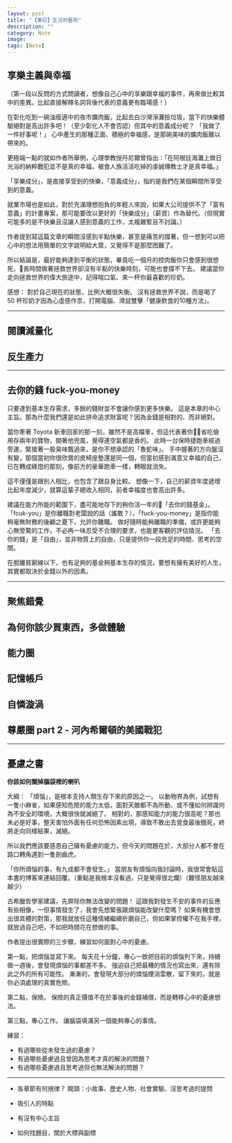 ```yaml
---
layout: post
title: "【筆記】生活的藝術"
description: ""
category: Note
image: 
tags: [Note]
---
```


## 享樂主義與幸福

（第一段以反問的方式問讀者，想像自己心中的享樂跟幸福的事件，再來做比較其中的差異。比起直接解釋名詞背後代表的意義更有臨場感！）

在彰化吃到一碗油瘦適中的夜市爌肉飯，比起去白沙灣淨灘撿垃圾，當下的快樂體驗絕對是高出許多吧！（至少彰化人不會否認）但其中的意義成分呢？
「我做了一件好事呢！」
心中產生的那種正面、積極的幸福感，是那碗美味的爌肉飯難以帶來的。

更極端一點的就如作者所舉例，心理學教授丹尼爾曾指出：「在阿根廷海灘上做日光浴的納粹戰犯並不是真的幸福，被食人族活活吃掉的虔誠傳教士才是真幸福。」

「享樂成分」，是直接享受到的快樂，「意義成分」，指的是我們在某個瞬間所享受到的意義。

就業市場也是如此，對於充滿理想抱負的年輕人來說，如果大公司提供不了「富有意義」的計畫專案，那可能要改以更好的「快樂成分」（薪資）作為替代。（但現實可能多的是不快樂且沒讓人感到意義的工作，太複雜暫且不討論。）

作者提到寫這篇文章的瞬間沒感到半點快樂，甚至是痛苦的撐著，但一想到可以把心中的想法用簡單的文字說明給大眾，又覺得不是那麼困難了。

所以結論是，最好能夠達到平衡的狀態，畢竟吃一個月的控肉飯你只會感到很想死，長時間做著拯救世界卻沒有半點的快樂時刻，可能也會撐不下去。
建議當你走向拯救世界的偉大旅途中，記得喘口氣、來一杯你最喜歡的珍奶。

感想：
對於自己現在的狀態，比例大概很失衡。
沒有拯救世界不說，而是喝了 50 杯珍奶才因為心虛感作祟，打開電腦、滑鼠雙擊「健康飲食的10種方法」。

-----------

## 閱讀減量化
## 反生產力

-----------
## 去你的錢 fuck-you-money

只要達到基本生存需求，多餘的錢財並不會讓你感到更多快樂。
這是本章的中心主旨。那為什麼我們還是如此拼命追求財富呢？因為金錢是相對的、而非絕對。

當你牽著 Toyota 新車回家的那一刻，雖然不是高檔車，但這代表著你省吃儉用存兩年的寶物，開著他兜風，覺得連空氣都是香的。
此時一台保時捷跑車經過旁邊，緊接著一股臭味飄過來，是你不想承認的「魯蛇味」。
手中握著的方向盤沒有變，那個當初你很欣賞的皮椅座墊還是同一個，但當初感到滿意又幸福的自己，已在轉成綠燈的那刻，像前方的豪華跑車一樣，轉眼就消失。

這不僅僅是跟別人相比，也包含了跟自身比較。
想像一下，自己的薪資年度遞增比起年度減少，就算這輩子總收入相同，前者幸福度也會高出許多。

建議在能力所能的範圍下，盡可能地存下的夠你活一年的「去你的錢基金」。
「fcuk-you」是你離職對老闆說的話（誰敢？），「fuck-you-money」是指你能夠毫無財務的後顧之憂下，允許你離職。
做好隨時能夠離職的準備，或許更能夠心無旁騖的工作，不必再一味忍受不合理的要求，也能更客觀的評估情況。
「去你的錢」是「自由」，並非物質上的自由，只是提供你一段充足的時間、思考的空間。

在脫離貧窮線以下，也有足夠的基金夠基本生存的情況，要想有擁有美好的人生，其實都取決於金錢以外的因素。

-----------

## 聚焦錯覺
## 為何你該少買東西，多做體驗
## 能力圈
## 記憶帳戶
## 自憐漩渦
## 尊嚴圈 part 2 - 河內希爾頓的美國戰犯

-------------

## 憂慮之書
**你該如何關掉腦袋裡的喇叭**

大綱：
「煩惱」，是根本支持人類生存下來的原因之一。
以動物界為例，試想有一隻小麻雀，如果感知危險的能力太低，面對天敵都不為所動、或不懂如何辨識何為不安全的環境，大概很快就滅絕了。
相對的，那感知能力的能力很高呢？那也未必是好事，整天害怕外面有任何恐怖因素出現，導致不敢出去覓食最後餓死，終將走向同樣結果，滅絕。

所以我們應該要感恩自己擁有憂慮的能力，但今天的問題在於，大部分人都不會在路口轉角遇到一隻劍齒虎。

「你所煩惱的事，有九成都不會發生。」
當朋友有煩惱向我討論時，我很常會貼這本書的博客來連結回覆。（重點是我根本沒看過，只是覺得很北爛）（難怪朋友越來越少）

古希臘哲學家建議，先屏除你無法改變的問題！
這跟我對發生不安的事件的反應有些相像，一但事情發生了，我會先想緊張跟煩惱能改變什麼嗎？
如果有機會想出很具體的對策，那我就放任這種情緒繼續折磨自己，但如果掌控權不在我手裡，就放過自己吧，不如把時間花在想做的事。

作者提出很實際的三步驟，練習如何面對心中的憂慮。

第一點，把煩惱並寫下來。
每天花十分鐘，專心一致把目前的煩惱列下來，持續做一週後，會發現煩惱的事都差不多。
強迫自己把最糟的情況也寫出來，還有除此之外的所有可能性。
漸漸的，會發現大部分的煩惱煙消雲散，留下來的，就是你必須處理的真實危險。

第二點，保險。
保險的真正價值不在於事後的金錢補償，而是轉移心中的憂慮想法。

第三點，專心工作。
讓腦袋填滿另一個能夠專心的事情。

練習：
* 有過哪些從未發生過的憂慮？
* 有過哪些憂慮過且曾因為思考才真的解決的問題？
* 有過哪些憂慮過且思考過但也無法解決的問題？

-------------




- 各章節有何規律？
開頭：小故事、歷史人物、社會實驗、沒思考過的提問

- 吸引人的特點

- 有沒有中心主旨

- 如何找題目，關於大標與副標
